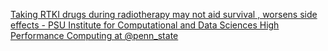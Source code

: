 [Taking RTKI drugs during radiotherapy may not aid survival , worsens side effects - PSU Institute for Computational and Data Sciences   High Performance Computing at @penn_state](https://qi.tc/qi/118580)